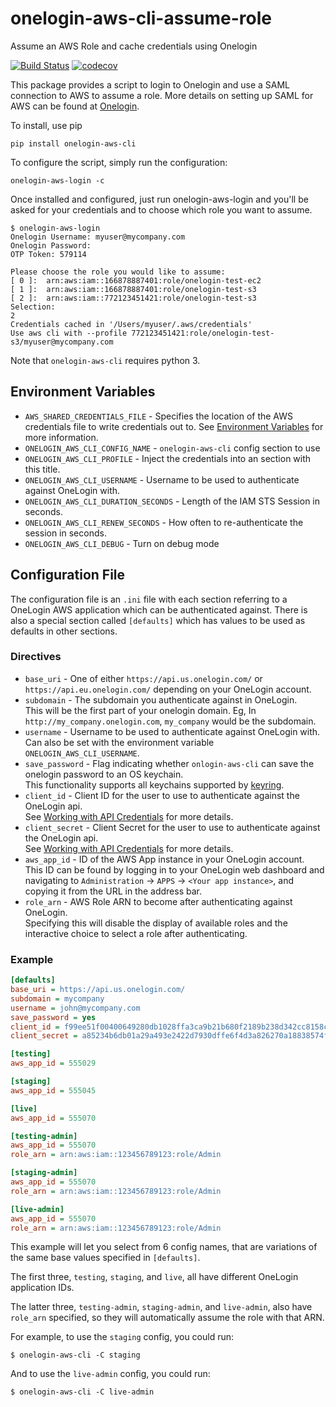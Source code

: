 # onelogin-aws-cli-assume-role
Assume an AWS Role and cache credentials using Onelogin

[![Build Status](https://travis-ci.org/physera/onelogin-aws-cli.svg?branch=master)](https://travis-ci.org/physera/onelogin-aws-cli)
[![codecov](https://codecov.io/gh/physera/onelogin-aws-cli/branch/master/graph/badge.svg)](https://codecov.io/gh/physera/onelogin-aws-cli)

This package provides a script to login to Onelogin and use a SAML connection
to AWS to assume a role. More details on setting up SAML for AWS can be found
at [Onelogin](https://support.onelogin.com/hc/en-us/articles/201174164-Configuring-SAML-for-Amazon-Web-Services-AWS-Single-Role).

To install, use pip

```shell
pip install onelogin-aws-cli
```

To configure the script, simply run the configuration:

```shell
onelogin-aws-login -c
```
Once installed and configured, just run onelogin-aws-login and you'll be asked for your credentials and to choose which role you want to assume.

```shell
$ onelogin-aws-login
Onelogin Username: myuser@mycompany.com
Onelogin Password:
OTP Token: 579114

Please choose the role you would like to assume:
[ 0 ]:  arn:aws:iam::166878887401:role/onelogin-test-ec2
[ 1 ]:  arn:aws:iam::166878887401:role/onelogin-test-s3
[ 2 ]:  arn:aws:iam::772123451421:role/onelogin-test-s3
Selection:
2
Credentials cached in '/Users/myuser/.aws/credentials'
Use aws cli with --profile 772123451421:role/onelogin-test-s3/myuser@mycompany.com
```
Note that `onelogin-aws-cli` requires python 3.

## Environment Variables

 - `AWS_SHARED_CREDENTIALS_FILE` - Specifies the location of the AWS credentials
 file to write credentials out to. See
 [Environment Variables](https://docs.aws.amazon.com/cli/latest/userguide/cli-environment.html)
 for more information.
 - `ONELOGIN_AWS_CLI_CONFIG_NAME` - `onelogin-aws-cli` config section to use
 - `ONELOGIN_AWS_CLI_PROFILE` - Inject the credentials into an section with
 this title.
 - `ONELOGIN_AWS_CLI_USERNAME` - Username to be used to authenticate against
 OneLogin with.
 - `ONELOGIN_AWS_CLI_DURATION_SECONDS` - Length of the IAM STS Session in
 seconds.
 - `ONELOGIN_AWS_CLI_RENEW_SECONDS` - How often to re-authenticate the session
 in seconds.
 - `ONELOGIN_AWS_CLI_DEBUG` - Turn on debug mode
 
## Configuration File

The configuration file is an `.ini` file with each section referring to a 
OneLogin AWS application which can be authenticated against. There is also a 
special section called `[defaults]` which has values to be used as defaults in
other sections.

### Directives

- `base_uri` - One of either `https://api.us.onelogin.com/` or `https://api.eu.onelogin.com/`
  depending on your OneLogin account.
- `subdomain` - The subdomain you authenticate against in OneLogin.  
  This will be the first part of your onelogin domain.
  Eg, In `http://my_company.onelogin.com`, `my_company` would be the subdomain.
- `username` - Username to be used to authenticate against OneLogin with.  
  Can also be set with the environment variable `ONELOGIN_AWS_CLI_USERNAME`.
- `save_password`  - Flag indicating whether `onlogin-aws-cli` can save the
  onelogin password to an OS keychain.  
  This functionality supports all keychains supported by
  [keyring](https://pypi.python.org/pypi/keyring).
- `client_id` - Client ID for the user to use to authenticate against the
  OneLogin api.  
  See [Working with API Credentials](https://developers.onelogin.com/api-docs/1/getting-started/working-with-api-credentials)
  for more details.
- `client_secret` - Client Secret for the user to use to authenticate against
  the OneLogin api.  
  See [Working with API Credentials](https://developers.onelogin.com/api-docs/1/getting-started/working-with-api-credentials)
  for more details.
- `aws_app_id` - ID of the AWS App instance in your OneLogin account.  
  This ID can be found by logging in to your OneLogin web dashboard
  and navigating to `Administration` -> `APPS` -> `<Your app instance>`,
  and copying it from the URL in the address bar.
- `role_arn` - AWS Role ARN to become after authenticating against OneLogin.  
  Specifying this will disable the display of available roles and the
  interactive choice to select a role after authenticating.

### Example

```ini
[defaults]
base_uri = https://api.us.onelogin.com/
subdomain = mycompany
username = john@mycompany.com
save_password = yes
client_id = f99ee51f00400649280db1028ffa3ca9b21b680f2189b238d342cc8158c401c7
client_secret = a85234b6db01a29a493e2422d7930dffe6f4d3a826270a18838574f6b8ef7c3e

[testing]
aws_app_id = 555029

[staging]
aws_app_id = 555045

[live]
aws_app_id = 555070

[testing-admin]
aws_app_id = 555070
role_arn = arn:aws:iam::123456789123:role/Admin

[staging-admin]
aws_app_id = 555070
role_arn = arn:aws:iam::123456789123:role/Admin

[live-admin]
aws_app_id = 555070
role_arn = arn:aws:iam::123456789123:role/Admin
```

This example will let you select from 6 config names,
that are variations of the same base values specified in `[defaults]`.

The first three, `testing`, `staging`, and `live`,
all have different OneLogin application IDs.

The latter three, `testing-admin`, `staging-admin`, and `live-admin`,
also have `role_arn` specified,
so they will automatically assume the role with that ARN.

For example, to use the `staging` config, you could run:

```shell
$ onelogin-aws-cli -C staging
```

And to use the `live-admin` config, you could run:

```shell
$ onelogin-aws-cli -C live-admin
```
